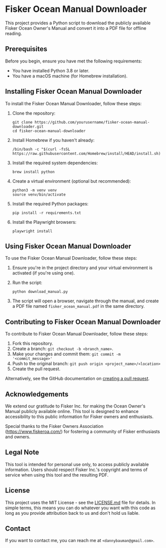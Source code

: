 # Fisker Ocean Manual Downloader

This project provides a Python script to download the publicly available Fisker Ocean Owner's Manual and convert it into a PDF file for offline reading.

## Prerequisites

Before you begin, ensure you have met the following requirements:

- You have installed Python 3.8 or later.
- You have a macOS machine (for Homebrew installation).

## Installing Fisker Ocean Manual Downloader

To install the Fisker Ocean Manual Downloader, follow these steps:

1. Clone the repository:

   ```
   git clone https://github.com/yourusername/fisker-ocean-manual-downloader.git
   cd fisker-ocean-manual-downloader
   ```

2. Install Homebrew if you haven't already:

   ```
   /bin/bash -c "$(curl -fsSL https://raw.githubusercontent.com/Homebrew/install/HEAD/install.sh)"
   ```

3. Install the required system dependencies:

   ```
   brew install python
   ```

4. Create a virtual environment (optional but recommended):

   ```
   python3 -m venv venv
   source venv/bin/activate
   ```

5. Install the required Python packages:

   ```
   pip install -r requirements.txt
   ```

6. Install the Playwright browsers:
   ```
   playwright install
   ```

## Using Fisker Ocean Manual Downloader

To use the Fisker Ocean Manual Downloader, follow these steps:

1. Ensure you're in the project directory and your virtual environment is activated (if you're using one).

2. Run the script:

   ```
   python download_manual.py
   ```

3. The script will open a browser, navigate through the manual, and create a PDF file named `fisker_ocean_manual.pdf` in the same directory.

## Contributing to Fisker Ocean Manual Downloader

To contribute to Fisker Ocean Manual Downloader, follow these steps:

1. Fork this repository.
2. Create a branch: `git checkout -b <branch_name>`.
3. Make your changes and commit them: `git commit -m '<commit_message>'`
4. Push to the original branch: `git push origin <project_name>/<location>`
5. Create the pull request.

Alternatively, see the GitHub documentation on [creating a pull request](https://help.github.com/articles/creating-a-pull-request/).

## Acknowledgements

We extend our gratitude to Fisker Inc. for making the Ocean Owner's Manual publicly available online. This tool is designed to enhance accessibility to this public information for Fisker owners and enthusiasts.

Special thanks to the Fisker Owners Association (https://www.fiskeroa.com/) for fostering a community of Fisker enthusiasts and owners.

## Legal Note

This tool is intended for personal use only, to access publicly available information. Users should respect Fisker Inc.'s copyright and terms of service when using this tool and the resulting PDF.

## License

This project uses the MIT License - see the [LICENSE.md](LICENSE.md) file for details. In simple terms, this means you can do whatever you want with this code as long as you provide attribution back to us and don't hold us liable.

## Contact

If you want to contact me, you can reach me at `<dannybauman@gmail.com>`.
